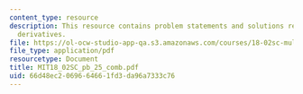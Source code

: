 ```yaml
---
content_type: resource
description: This resource contains problem statements and solutions related to partial
  derivatives.
file: https://ol-ocw-studio-app-qa.s3.amazonaws.com/courses/18-02sc-multivariable-calculus-fall-2010/66d48ec2069664661fd3da96a7333c76_MIT18_02SC_pb_25_comb.pdf
file_type: application/pdf
resourcetype: Document
title: MIT18_02SC_pb_25_comb.pdf
uid: 66d48ec2-0696-6466-1fd3-da96a7333c76
---
```

